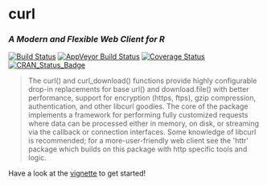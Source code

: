 # curl
### *A Modern and Flexible Web Client for R*


[![Build Status](https://travis-ci.org/jeroenooms/curl.svg?branch=master)](https://travis-ci.org/jeroenooms/curl)
[![AppVeyor Build Status](https://ci.appveyor.com/api/projects/status/github/jeroenooms/curl?branch=master&svg=true)](https://ci.appveyor.com/project/jeroenooms/curl)
[![Coverage Status](https://codecov.io/github/jeroenooms/curl/coverage.svg?branch=master)](https://codecov.io/github/jeroenooms/curl?branch=master)
[![CRAN_Status_Badge](http://www.r-pkg.org/badges/version/curl)](http://cran.r-project.org/package=curl)

> The curl() and curl_download() functions provide highly
  configurable drop-in replacements for base url() and download.file() with
  better performance, support for encryption (https, ftps), gzip compression,
  authentication, and other libcurl goodies. The core of the package implements a
  framework for performing fully customized requests where data can be processed
  either in memory, on disk, or streaming via the callback or connection
  interfaces. Some knowledge of libcurl is recommended; for a more-user-friendly
  web client see the 'httr' package which builds on this package with http
  specific tools and logic.

Have a look at the [vignette](https://cran.r-project.org/web/packages/curl/vignettes/intro.html) to get started!
